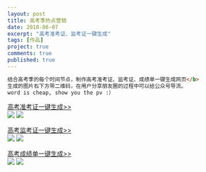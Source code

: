```yaml
---
layout: post
title: 高考季热点营销
date: 2018-06-07
excerpt: "高考准考证、监考证一键生成"
tags: [作品]
project: true
comments: true
published: true
---
```

```html
结合高考季的每个时间节点，制作高考准考证、监考证、成绩单一键生成网页</b>
生成的图片右下方带二维码，在用户分享朋友圈的过程中可以给公众号导流。
word is cheap, show you the pv :）
```


[高考准考证一键生成>>](http://alingyi.com/gkzkz)  
![](http://img.vinechen.com/project/gkzkz.png)
![](http://img.vinechen.com/project/gkzkzpv.png)


[高考监考证一键生成>>](http://alingyi.com/gkjkz)  
![](http://img.vinechen.com/project/gkjkz.png)
![](http://img.vinechen.com/project/gkjkzpv.png)

[高考成绩单一键生成>>](http://alingyi.com/gkfs)  
![](http://img.vinechen.com/project/gkcjd.png)
![](http://img.vinechen.com/project/gkcjdpv.png)



 

